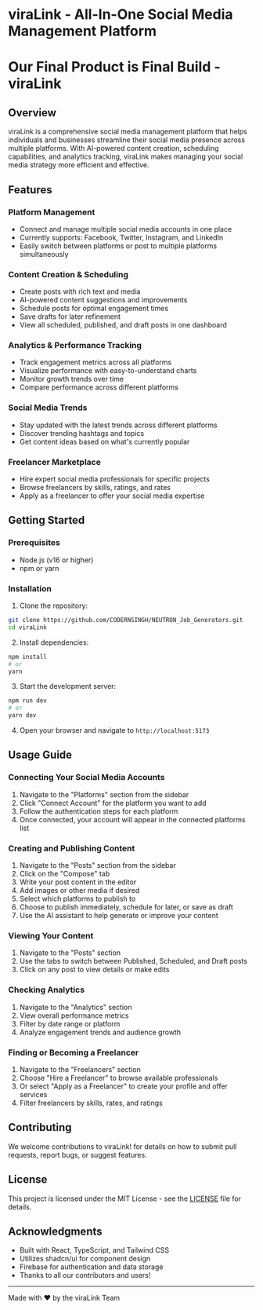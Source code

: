 
# viraLink - All-In-One Social Media Management Platform

# Our Final Product is Final Build - viraLink


## Overview

viraLink is a comprehensive social media management platform that helps individuals and businesses streamline their social media presence across multiple platforms. With AI-powered content creation, scheduling capabilities, and analytics tracking, viraLink makes managing your social media strategy more efficient and effective.

## Features

### Platform Management
- Connect and manage multiple social media accounts in one place
- Currently supports: Facebook, Twitter, Instagram, and LinkedIn
- Easily switch between platforms or post to multiple platforms simultaneously

### Content Creation & Scheduling
- Create posts with rich text and media
- AI-powered content suggestions and improvements
- Schedule posts for optimal engagement times
- Save drafts for later refinement
- View all scheduled, published, and draft posts in one dashboard

### Analytics & Performance Tracking
- Track engagement metrics across all platforms
- Visualize performance with easy-to-understand charts
- Monitor growth trends over time
- Compare performance across different platforms

### Social Media Trends
- Stay updated with the latest trends across different platforms
- Discover trending hashtags and topics
- Get content ideas based on what's currently popular

### Freelancer Marketplace
- Hire expert social media professionals for specific projects
- Browse freelancers by skills, ratings, and rates
- Apply as a freelancer to offer your social media expertise

## Getting Started

### Prerequisites
- Node.js (v16 or higher)
- npm or yarn

### Installation

1. Clone the repository:
```bash
git clone https://github.com/CODERNSINGH/NEUTRON_Job_Generators.git
cd viraLink
```

2. Install dependencies:
```bash
npm install
# or
yarn
```

3. Start the development server:
```bash
npm run dev
# or
yarn dev
```

4. Open your browser and navigate to `http://localhost:5173`

## Usage Guide

### Connecting Your Social Media Accounts

1. Navigate to the "Platforms" section from the sidebar
2. Click "Connect Account" for the platform you want to add
3. Follow the authentication steps for each platform
4. Once connected, your account will appear in the connected platforms list

### Creating and Publishing Content

1. Navigate to the "Posts" section from the sidebar
2. Click on the "Compose" tab
3. Write your post content in the editor
4. Add images or other media if desired
5. Select which platforms to publish to
6. Choose to publish immediately, schedule for later, or save as draft
7. Use the AI assistant to help generate or improve your content

### Viewing Your Content

1. Navigate to the "Posts" section
2. Use the tabs to switch between Published, Scheduled, and Draft posts
3. Click on any post to view details or make edits

### Checking Analytics

1. Navigate to the "Analytics" section
2. View overall performance metrics
3. Filter by date range or platform
4. Analyze engagement trends and audience growth

### Finding or Becoming a Freelancer

1. Navigate to the "Freelancers" section
2. Choose "Hire a Freelancer" to browse available professionals
3. Or select "Apply as a Freelancer" to create your profile and offer services
4. Filter freelancers by skills, rates, and ratings

## Contributing

We welcome contributions to viraLink! for details on how to submit pull requests, report bugs, or suggest features.

## License

This project is licensed under the MIT License - see the [LICENSE](LICENSE) file for details.

## Acknowledgments

- Built with React, TypeScript, and Tailwind CSS
- Utilizes shadcn/ui for component design
- Firebase for authentication and data storage
- Thanks to all our contributors and users!

---

Made with ❤️ by the viraLink Team
